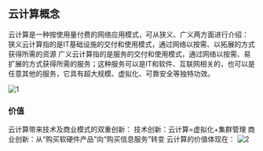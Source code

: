 ## 云计算概念
云计算是一种按使用量付费的网络应用模式，可从狭义、广义两方面进行介绍：
狭义云计算指的是IT基础设施的交付和使用模式，通过网络以按需、以拓展的方式获得所需的资源
广义云计算指的是服务的交付和使用模式，通过网络以按需、易扩展的方式获得所需的服务；这种服务可以是IT和软件、互联网相关的，也可以是任意其他的服务，它具有超大规模、虚拟化、可靠安全等独特功效。

![1](https://github.com/user-attachments/assets/f10cee26-8825-4863-a152-3eded4bad04f)

### 价值
云计算带来技术及商业模式的双重创新： 
  技术创新：云计算=虚拟化+集群管理 
  商业创新：从“购买软硬件产品”向“购买信息服务”转变
云计算的价值体现在：
![2](https://github.com/user-attachments/assets/864fa910-cc89-4ade-b0ea-5ca8d5695e4d)

